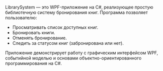 LibrarySystem — это WPF-приложение на C#, реализующее простую библиотечную систему бронирования книг. Программа позволяет пользователю:

- Просматривать список доступных книг.
- Бронировать книги.
- Отменять бронирование.
- Следить за статусом книг (забронирована или нет).

Приложение демонстрирует работу с графическим интерфейсом WPF, событийной моделью и основами объектно-ориентированного программирования на C#.

